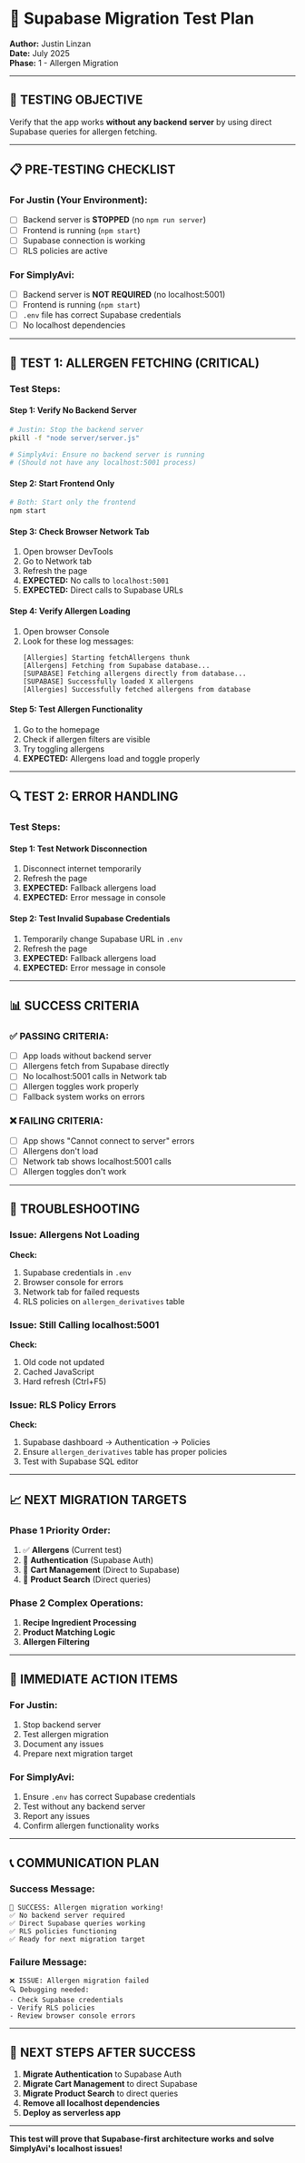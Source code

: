 # 🚀 Supabase Migration Test Plan

**Author:** Justin Linzan  
**Date:** July 2025  
**Phase:** 1 - Allergen Migration

---

## 🎯 **TESTING OBJECTIVE**

Verify that the app works **without any backend server** by using direct Supabase queries for allergen fetching.

---

## 📋 **PRE-TESTING CHECKLIST**

### **For Justin (Your Environment):**
- [ ] Backend server is **STOPPED** (no `npm run server`)
- [ ] Frontend is running (`npm start`)
- [ ] Supabase connection is working
- [ ] RLS policies are active

### **For SimplyAvi:**
- [ ] Backend server is **NOT REQUIRED** (no localhost:5001)
- [ ] Frontend is running (`npm start`)
- [ ] `.env` file has correct Supabase credentials
- [ ] No localhost dependencies

---

## 🧪 **TEST 1: ALLERGEN FETCHING (CRITICAL)**

### **Test Steps:**

#### **Step 1: Verify No Backend Server**
```bash
# Justin: Stop the backend server
pkill -f "node server/server.js"

# SimplyAvi: Ensure no backend server is running
# (Should not have any localhost:5001 process)
```

#### **Step 2: Start Frontend Only**
```bash
# Both: Start only the frontend
npm start
```

#### **Step 3: Check Browser Network Tab**
1. Open browser DevTools
2. Go to Network tab
3. Refresh the page
4. **EXPECTED:** No calls to `localhost:5001`
5. **EXPECTED:** Direct calls to Supabase URLs

#### **Step 4: Verify Allergen Loading**
1. Open browser Console
2. Look for these log messages:
   ```
   [Allergies] Starting fetchAllergens thunk
   [Allergens] Fetching from Supabase database...
   [SUPABASE] Fetching allergens directly from database...
   [SUPABASE] Successfully loaded X allergens
   [Allergies] Successfully fetched allergens from database
   ```

#### **Step 5: Test Allergen Functionality**
1. Go to the homepage
2. Check if allergen filters are visible
3. Try toggling allergens
4. **EXPECTED:** Allergens load and toggle properly

---

## 🔍 **TEST 2: ERROR HANDLING**

### **Test Steps:**

#### **Step 1: Test Network Disconnection**
1. Disconnect internet temporarily
2. Refresh the page
3. **EXPECTED:** Fallback allergens load
4. **EXPECTED:** Error message in console

#### **Step 2: Test Invalid Supabase Credentials**
1. Temporarily change Supabase URL in `.env`
2. Refresh the page
3. **EXPECTED:** Fallback allergens load
4. **EXPECTED:** Error message in console

---

## 📊 **SUCCESS CRITERIA**

### **✅ PASSING CRITERIA:**
- [ ] App loads without backend server
- [ ] Allergens fetch from Supabase directly
- [ ] No localhost:5001 calls in Network tab
- [ ] Allergen toggles work properly
- [ ] Fallback system works on errors

### **❌ FAILING CRITERIA:**
- [ ] App shows "Cannot connect to server" errors
- [ ] Allergens don't load
- [ ] Network tab shows localhost:5001 calls
- [ ] Allergen toggles don't work

---

## 🐛 **TROUBLESHOOTING**

### **Issue: Allergens Not Loading**
**Check:**
1. Supabase credentials in `.env`
2. Browser console for errors
3. Network tab for failed requests
4. RLS policies on `allergen_derivatives` table

### **Issue: Still Calling localhost:5001**
**Check:**
1. Old code not updated
2. Cached JavaScript
3. Hard refresh (Ctrl+F5)

### **Issue: RLS Policy Errors**
**Check:**
1. Supabase dashboard → Authentication → Policies
2. Ensure `allergen_derivatives` table has proper policies
3. Test with Supabase SQL editor

---

## 📈 **NEXT MIGRATION TARGETS**

### **Phase 1 Priority Order:**
1. ✅ **Allergens** (Current test)
2. 🔄 **Authentication** (Supabase Auth)
3. 🔄 **Cart Management** (Direct to Supabase)
4. 🔄 **Product Search** (Direct queries)

### **Phase 2 Complex Operations:**
1. **Recipe Ingredient Processing**
2. **Product Matching Logic**
3. **Allergen Filtering**

---

## 🎯 **IMMEDIATE ACTION ITEMS**

### **For Justin:**
1. Stop backend server
2. Test allergen migration
3. Document any issues
4. Prepare next migration target

### **For SimplyAvi:**
1. Ensure `.env` has correct Supabase credentials
2. Test without any backend server
3. Report any issues
4. Confirm allergen functionality works

---

## 📞 **COMMUNICATION PLAN**

### **Success Message:**
```
🎉 SUCCESS: Allergen migration working!
✅ No backend server required
✅ Direct Supabase queries working
✅ RLS policies functioning
✅ Ready for next migration target
```

### **Failure Message:**
```
❌ ISSUE: Allergen migration failed
🔍 Debugging needed:
- Check Supabase credentials
- Verify RLS policies
- Review browser console errors
```

---

## 🚀 **NEXT STEPS AFTER SUCCESS**

1. **Migrate Authentication** to Supabase Auth
2. **Migrate Cart Management** to direct Supabase
3. **Migrate Product Search** to direct queries
4. **Remove all localhost dependencies**
5. **Deploy as serverless app**

---

**This test will prove that Supabase-first architecture works and solve SimplyAvi's localhost issues!** 